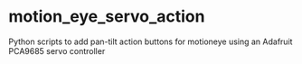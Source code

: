 # motion_eye_servo_action
Python scripts to add pan-tilt action buttons for motioneye using an Adafruit PCA9685 servo controller
